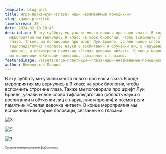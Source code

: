 ```yaml
---
template: blog-post
title: Игра-практикум «Глаза- наши незаменимые помощники»
slug: /game-practice
timeforread: 30 с
date: 2024-02-10 18:45
description: В эту субботу мы узнали много нового про наши глаза. В ходе
  мероприятия мы вернулись 9 класс на урок биологии, чтобы вспомнить строение
  глаза. Также, мы поговорили про шрифт Луи Брайля, узнали новое слово
  тифлопедагогика (область науки о воспитании и обучении лиц с нарушением
  зрения), и посмотрели памятник «Слепая девочка читает». В конце мероприятия,
  мы вспомнили некоторые половицы, связанные с глазами.
featuredImage: /assets/игра-практикум-«глаза-наши-незаменимые-помощники».png
author: Вишневская Полина
---
```

В эту субботу мы узнали много нового про наши глаза. В ходе мероприятия мы вернулись в 9 класс на урок биологии, чтобы вспомнить строение глаза. Также мы поговорили про шрифт Луи Брайля, узнали новое слово тифлопедагогика (область науки о воспитании и обучении лиц с нарушением зрения) и посмотрели памятник «Слепая девочка читает». В конце мероприятия мы вспомнили некоторые половицы, связанные с глазами.

![3](/assets/photo_2_2024-02-10_17-28-20.jpg "4")

![5](/assets/photo_5_2024-02-10_17-28-20.jpg "6")

![7](/assets/photo_1_2024-02-10_17-28-20.jpg "8")

<div id="sigCommentsBlock"></div>
	<a href="http://sigcomments.com" style="font-size: 0.6em;">Система комментирования SigComments</a>
	<script type="text/javascript">
		(function(){
			var host_id = '7682';
			var script = document.createElement('script');
			script.type = 'text/javascript';
			script.async = true;
			script.src = '//sigcomments.com/chat/?host_id='+host_id;
			var ss = document.getElementsByTagName('script')[0]; 
			ss.parentNode.insertBefore(script, ss);
		})();
	</script>
			
